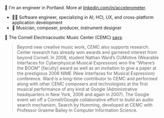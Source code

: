 👋 I'm an engineer in Portland. More at [linkedin.com/in/accelerometer](https://linkedin.com/in/accelerometer).

- 👨‍💻 Software engineer, specializing in AI, HCI, UX, and cross-platform application development
- 🎹 Musician, composer, producer, instrument designer

🎼 The Cornell Electroacoustic Music Center (CEMC) [says](http://digital.music.cornell.edu/center-research/):

> Beyond new creative music work, CEMC also supports research. Center research has already won awards and garnered interest from beyond Cornell. In 2008, student Nathan Ward’s CUMotive (Wearable Interfaces for Cyberphysical Musical Expression) won the “Where’s the BOOM” [faculty] award as well as an invitation to give a paper at the prestigious 2008 NIME (New Interfaces for Musical Expression) conference. Ward is a long-time contributor to CEMC and performed along with other CEMC composers and technologists at the first musical performance of any kind at Google (Administrative headquarters in New York, 2006 and again in 2007). The Google event set off a Cornell/Google collaborative effort to build an audio search mechanism, Search by Humming, developed at CEMC with Professor Graeme Bailey in Computer Information Science.

<!--
**vine77/vine77** is a ✨ _special_ ✨ repository because its `README.md` (this file) appears on your GitHub profile.

Here are some ideas to get you started:

- 🔭 I’m currently working on ...
- 🌱 I’m currently learning ...
- 👯 I’m looking to collaborate on ...
- 🤔 I’m looking for help with ...
- 💬 Ask me about ...
- 📫 How to reach me: ...
- 😄 Pronouns: ...
- ⚡ Fun fact: ...
-->
